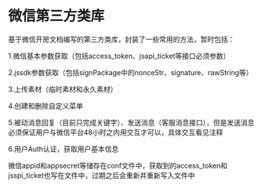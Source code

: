 # [](#header-1)微信第三方类库

基于微信开房文档编写的第三方类库，封装了一些常用的方法，暂时包括：

1.微信基本参数获取（包括access_token、jsapi_ticket等接口必须参数）

2.jssdk参数获取（包括signPackage中的nonceStr、signature、rawString等）

3.上传素材（临时素材和永久素材）

4.创建和删除自定义菜单

5.被动消息回复（目前只完成关键字）、发送消息（客服消息接口），但是发送消息必须保证用户与微信平台48小时之内用交互才可以，具体交互看见注释

6.用户Auth认证，获取用户基本信息



微信appid和appsecret等储存在conf文件中，获取到的access_token和jsspi_ticket也写在文件中，过期之后会重新并重新写入文件中
